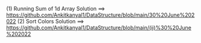 (1) Running Sum of 1d Array
Solution ==> https://github.com/Ankitkanyal1/DataStructure/blob/main/30%20June%202022
(2) Sort Colors
Solution ==> https://github.com/Ankitkanyal1/DataStructure/blob/main/(ii)%30%20June%202022
